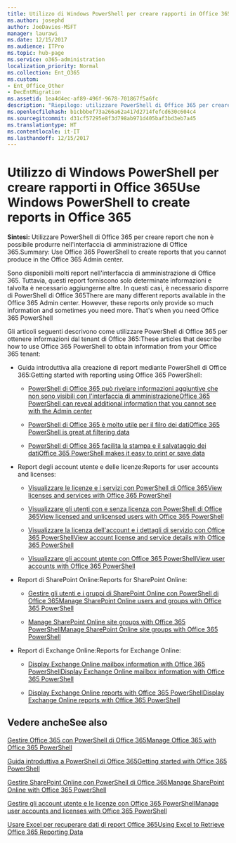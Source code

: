 ```yaml
---
title: Utilizzo di Windows PowerShell per creare rapporti in Office 365
ms.author: josephd
author: JoeDavies-MSFT
manager: laurawi
ms.date: 12/15/2017
ms.audience: ITPro
ms.topic: hub-page
ms.service: o365-administration
localization_priority: Normal
ms.collection: Ent_O365
ms.custom:
- Ent_Office_Other
- DecEntMigration
ms.assetid: 1ea4d4ec-af89-496f-9678-701867f5a6fc
description: "Riepilogo: utilizzare PowerShell di Office 365 per creare report che non è possibile produrre nell'interfaccia di amministrazione di Office 365."
ms.openlocfilehash: b1cbbbef73a266a62a417d2714fefcd630c604c4
ms.sourcegitcommit: d31cf57295e8f3d798ab971d405baf3bd3eb7a45
ms.translationtype: HT
ms.contentlocale: it-IT
ms.lasthandoff: 12/15/2017
---
```

# <a name="use-windows-powershell-to-create-reports-in-office-365"></a><span data-ttu-id="4f632-103">Utilizzo di Windows PowerShell per creare rapporti in Office 365</span><span class="sxs-lookup"><span data-stu-id="4f632-103">Use Windows PowerShell to create reports in Office 365</span></span>

 <span data-ttu-id="4f632-104">**Sintesi:** Utilizzare PowerShell di Office 365 per creare report che non è possibile produrre nell'interfaccia di amministrazione di Office 365.</span><span class="sxs-lookup"><span data-stu-id="4f632-104">Summary: Use Office 365 PowerShell to create reports that you cannot produce in the Office 365 Admin center.</span></span>
  
<span data-ttu-id="4f632-p101">Sono disponibili molti report nell'interfaccia di amministrazione di Office 365. Tuttavia, questi report forniscono solo determinate informazioni e talvolta è necessario aggiungerne altre. In questi casi, è necessario disporre di PowerShell di Office 365</span><span class="sxs-lookup"><span data-stu-id="4f632-p101">There are many different reports available in the Office 365 Admin center. However, these reports only provide so much information and sometimes you need more. That's when you need Office 365 PowerShell</span></span>
  
<span data-ttu-id="4f632-108">Gli articoli seguenti descrivono come utilizzare PowerShell di Office 365 per ottenere informazioni dal tenant di Office 365:</span><span class="sxs-lookup"><span data-stu-id="4f632-108">These articles that describe how to use Office 365 PowerShell to obtain information from your Office 365 tenant:</span></span>
  
- <span data-ttu-id="4f632-109">Guida introduttiva alla creazione di report mediante PowerShell di Office 365:</span><span class="sxs-lookup"><span data-stu-id="4f632-109">Getting started with reporting using Office 365 PowerShell:</span></span>
    
  - [<span data-ttu-id="4f632-110">PowerShell di Office 365 può rivelare informazioni aggiuntive che non sono visibili con l'interfaccia di amministrazione</span><span class="sxs-lookup"><span data-stu-id="4f632-110">Office 365 PowerShell can reveal additional information that you cannot see with the Admin center</span></span>](https://technet.microsoft.com/library/dn568034.aspx#reveal)
    
  - [<span data-ttu-id="4f632-111">PowerShell di Office 365 è molto utile per il filro dei dati</span><span class="sxs-lookup"><span data-stu-id="4f632-111">Office 365 PowerShell is great at filtering data</span></span>](https://technet.microsoft.com/library/dn568034.aspx#filter)
    
  - [<span data-ttu-id="4f632-112">PowerShell di Office 365 facilita la stampa e il salvataggio dei dati</span><span class="sxs-lookup"><span data-stu-id="4f632-112">Office 365 PowerShell makes it easy to print or save data</span></span>](https://technet.microsoft.com/library/dn568034.aspx#printsave)
    
- <span data-ttu-id="4f632-113">Report degli account utente e delle licenze:</span><span class="sxs-lookup"><span data-stu-id="4f632-113">Reports for user accounts and licenses:</span></span>
    
  - [<span data-ttu-id="4f632-114">Visualizzare le licenze e i servizi con PowerShell di Office 365</span><span class="sxs-lookup"><span data-stu-id="4f632-114">View licenses and services with Office 365 PowerShell</span></span>](view-licenses-and-services-with-office-365-powershell.md)
    
  - [<span data-ttu-id="4f632-115">Visualizzare gli utenti con e senza licenza con PowerShell di Office 365</span><span class="sxs-lookup"><span data-stu-id="4f632-115">View licensed and unlicensed users with Office 365 PowerShell</span></span>](view-licensed-and-unlicensed-users-with-office-365-powershell.md)
    
  - [<span data-ttu-id="4f632-116">Visualizzare la licenza dell'account e i dettagli di servizio con Office 365 PowerShell</span><span class="sxs-lookup"><span data-stu-id="4f632-116">View account license and service details with Office 365 PowerShell</span></span>](view-account-license-and-service-details-with-office-365-powershell.md)
    
  - [<span data-ttu-id="4f632-117">Visualizzare gli account utente con Office 365 PowerShell</span><span class="sxs-lookup"><span data-stu-id="4f632-117">View user accounts with Office 365 PowerShell</span></span>](view-user-accounts-with-office-365-powershell.md)
    
- <span data-ttu-id="4f632-118">Report di SharePoint Online:</span><span class="sxs-lookup"><span data-stu-id="4f632-118">Reports for SharePoint Online:</span></span>
    
  - <span data-ttu-id="4f632-119">[Gestire gli utenti e i gruppi di SharePoint Online con PowerShell di Office 365]((http://technet.microsoft.com/library/9680af2e-a965-4e62-92ee-da72105c7800.aspx))</span><span class="sxs-lookup"><span data-stu-id="4f632-119">[Manage SharePoint Online users and groups with Office 365 PowerShell]((http://technet.microsoft.com/library/9680af2e-a965-4e62-92ee-da72105c7800.aspx))</span></span>
    
  - <span data-ttu-id="4f632-120">[Manage SharePoint Online site groups with Office 365 PowerShell]((http://technet.microsoft.com/library/122f4099-c78d-4cce-bab0-4343b04596ae.aspx))</span><span class="sxs-lookup"><span data-stu-id="4f632-120">[Manage SharePoint Online site groups with Office 365 PowerShell]((http://technet.microsoft.com/library/122f4099-c78d-4cce-bab0-4343b04596ae.aspx))</span></span>
    
- <span data-ttu-id="4f632-121">Report di Exchange Online:</span><span class="sxs-lookup"><span data-stu-id="4f632-121">Reports for Exchange Online:</span></span>
    
  - <span data-ttu-id="4f632-122">[Display Exchange Online mailbox information with Office 365 PowerShell]((http://technet.microsoft.com/library/13843002-56ca-4b75-81c5-84386522b01b.aspx))</span><span class="sxs-lookup"><span data-stu-id="4f632-122">[Display Exchange Online mailbox information with Office 365 PowerShell]((http://technet.microsoft.com/library/13843002-56ca-4b75-81c5-84386522b01b.aspx))</span></span>
    
  - <span data-ttu-id="4f632-123">[Display Exchange Online reports with Office 365 PowerShell]((http://technet.microsoft.com/library/4873a063-9fc4-4ed9-826a-6e935fef61d4.aspx))</span><span class="sxs-lookup"><span data-stu-id="4f632-123">[Display Exchange Online reports with Office 365 PowerShell]((http://technet.microsoft.com/library/4873a063-9fc4-4ed9-826a-6e935fef61d4.aspx))</span></span>
    
## <a name="see-also"></a><span data-ttu-id="4f632-124">Vedere anche</span><span class="sxs-lookup"><span data-stu-id="4f632-124">See also</span></span>

#### 

[<span data-ttu-id="4f632-125">Gestire Office 365 con PowerShell di Office 365</span><span class="sxs-lookup"><span data-stu-id="4f632-125">Manage Office 365 with Office 365 PowerShell</span></span>](manage-office-365-with-office-365-powershell.md)
  
[<span data-ttu-id="4f632-126">Guida introduttiva a PowerShell di Office 365</span><span class="sxs-lookup"><span data-stu-id="4f632-126">Getting started with Office 365 PowerShell</span></span>](getting-started-with-office-365-powershell.md)
  
[<span data-ttu-id="4f632-127">Gestire SharePoint Online con PowerShell di Office 365</span><span class="sxs-lookup"><span data-stu-id="4f632-127">Manage SharePoint Online with Office 365 PowerShell</span></span>](manage-sharepoint-online-with-office-365-powershell.md)
  
[<span data-ttu-id="4f632-128">Gestire gli account utente e le licenze con Office 365 PowerShell</span><span class="sxs-lookup"><span data-stu-id="4f632-128">Manage user accounts and licenses with Office 365 PowerShell</span></span>](manage-user-accounts-and-licenses-with-office-365-powershell.md)
  
[<span data-ttu-id="4f632-129">Usare Excel per recuperare dati di report Office 365</span><span class="sxs-lookup"><span data-stu-id="4f632-129">Using Excel to Retrieve Office 365 Reporting Data</span></span>](using-excel-to-retrieve-office-365-reporting-data.md)

